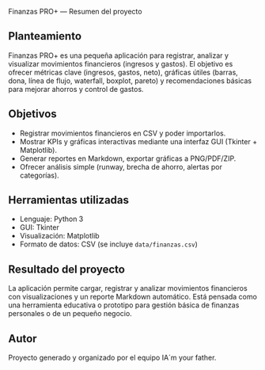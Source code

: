 Finanzas PRO+ — Resumen del proyecto

Planteamiento
------------
Finanzas PRO+ es una pequeña aplicación para registrar, analizar y visualizar movimientos financieros (ingresos y gastos). El objetivo es ofrecer métricas clave (ingresos, gastos, neto), gráficas útiles (barras, dona, línea de flujo, waterfall, boxplot, pareto) y recomendaciones básicas para mejorar ahorros y control de gastos.

Objetivos
---------
- Registrar movimientos financieros en CSV y poder importarlos.
- Mostrar KPIs y gráficas interactivas mediante una interfaz GUI (Tkinter + Matplotlib).
- Generar reportes en Markdown, exportar gráficas a PNG/PDF/ZIP.
- Ofrecer análisis simple (runway, brecha de ahorro, alertas por categorías).

Herramientas utilizadas
-----------------------
- Lenguaje: Python 3
- GUI: Tkinter
- Visualización: Matplotlib
- Formato de datos: CSV (se incluye `data/finanzas.csv`)

Resultado del proyecto
----------------------
La aplicación permite cargar, registrar y analizar movimientos financieros con visualizaciones y un reporte Markdown automático. Está pensada como una herramienta educativa o prototipo para gestión básica de finanzas personales o de un pequeño negocio.

Autor
-----
Proyecto generado y organizado por el equipo IA´m your father.
